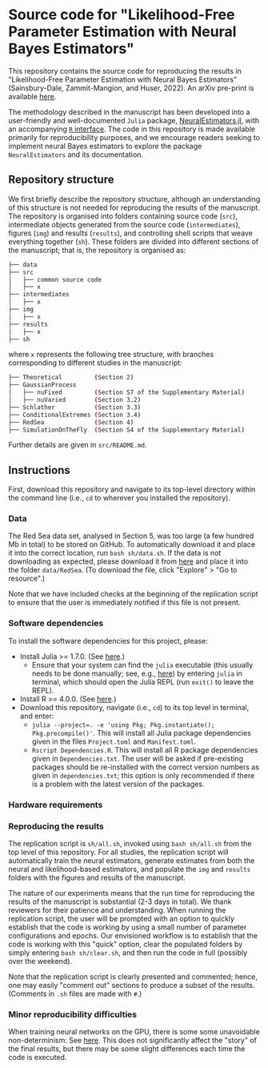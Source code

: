 # Source code for "Likelihood-Free Parameter Estimation with Neural Bayes Estimators"

This repository contains the source code for reproducing the results in "Likelihood-Free Parameter Estimation with Neural Bayes Estimators" (Sainsbury-Dale, Zammit-Mangion, and Huser, 2022). An arXiv pre-print is available [here](https://arxiv.org/abs/2208.12942).

The methodology described in the manuscript has been developed into a user-friendly and well-documented `Julia` package, [NeuralEstimators.jl](https://github.com/msainsburydale/NeuralEstimators.jl), with an accompanying [`R` interface](https://github.com/msainsburydale/NeuralEstimators). The code in this repository is made available primarily for reproducibility purposes, and we encourage readers seeking to implement neural Bayes estimators to explore the package `NeuralEstimators` and its documentation.  

## Repository structure

We first briefly describe the repository structure, although an understanding of this structure is not needed for reproducing the results of the manuscript. The repository is organised into folders containing source code (`src`), intermediate objects generated from the source code (`intermediates`), figures (`img`) and results (`results`), and controlling shell scripts that weave everything together (`sh`). These folders are divided into different sections of the manuscript; that is, the repository is organised as:

```bash
├── data
├── src
│   ├── common source code
│   ├── x
├── intermediates
│   ├── x
├── img
│   ├── x
├── results
│   ├── x
├── sh
```

where `x` represents the following tree structure, with branches corresponding to different studies in the manuscript:

```bash
├── Theoretical         (Section 2)
├── GaussianProcess
│   ├── nuFixed         (Section S7 of the Supplementary Material)
│   ├── nuVaried        (Section 3.2)
├── Schlather           (Section 3.3)
├── ConditionalExtremes (Section 3.4)
├── RedSea              (Section 4)
├── SimulationOnTheFly  (Section S4 of the Supplementary Material)
```

Further details are given in `src/README.md`.

## Instructions

First, download this repository and navigate to its top-level directory within the command line (i.e., `cd` to wherever you installed the repository).

### Data

The Red Sea data set, analysed in Section 5, was too large (a few hundred Mb in total) to be stored on GitHub. To automatically download it and place it into the correct location, run `bash sh/data.sh`. If the data is not downloading as expected, please download it from [here](https://hpc.niasra.uow.edu.au/ckan/dataset/red_sea_temperature) and place it into the folder  `data/RedSea`.  (To download the file, click "Explore" > "Go to resource".)

Note that we have included checks at the beginning of the replication script to ensure that the user is immediately notified if this file is not present.

### Software dependencies

To install the software dependencies for this project, please:

- Install Julia >= 1.7.0. (See [here](https://julialang.org/downloads/).)
  - Ensure that your system can find the `julia` executable (this usually needs to be done manually; see, e.g., [here](https://julialang.org/downloads/platform/#linux_and_freebsd)) by entering `julia` in terminal, which should open the Julia REPL (run `exit()` to leave the REPL).
- Install R >= 4.0.0. (See [here](https://www.r-project.org/).)
- Download this repository, navigate (i.e., `cd`) to its top level in terminal, and enter:
  - `julia --project=. -e 'using Pkg; Pkg.instantiate(); Pkg.precompile()'`. This will install all Julia package dependencies given in the files `Project.toml` and `Manifest.toml`.
  - `Rscript Dependencies.R`. This will install all R package dependencies given in `Dependencies.txt`. The user will be asked if pre-existing packages should be re-installed with the correct version numbers as given in `dependencies.txt`; this option is only recommended if there is a problem with the latest version of the packages.


### Hardware requirements

<!--TODO: Write this up later-->
<!--You will need at least 32GB of RAM (or RAM + swap) to run the very-low-dimensional representations of the models, and you will need at least 64GB of RAM (or RAM + swap) to run the full models.-->


### Reproducing the results

The replication script is `sh/all.sh`, invoked using `bash sh/all.sh` from the top level of this repository. For all studies, the replication script will automatically train the neural estimators, generate estimates from both the neural and likelihood-based estimators, and populate the `img` and `results` folders with the figures and results of the manuscript.

The nature of our experiments means that the run time for reproducing the results of the manuscript is substantial (2-3 days in total). We thank reviewers for their patience and understanding. When running the replication script, the user will be prompted with an option to quickly establish that the code is working by using a small number of parameter configurations and epochs. Our envisioned workflow is to establish that the code is working with this "quick" option, clear the populated folders by simply entering `bash sh/clear.sh`, and then run the code in full (possibly over the weekend).

Note that the replication script is clearly presented and commented; hence, one may easily "comment out" sections to produce a subset of the results. (Comments in `.sh` files are made with `#`.)

### Minor reproducibility difficulties

When training neural networks on the GPU, there is some some unavoidable non-determinism: See [here](https://discourse.julialang.org/t/flux-reproducibility-of-gpu-experiments/62092). This does not significantly affect the "story" of the final results, but there may be some slight differences each time the code is executed.
